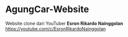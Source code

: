 # AgungCar-Website
Website clone dari YouTuber <b>Esron Rikardo Nainggolan</b>
<br>
https://youtube.com/c/EsronRikardoNainggolan
